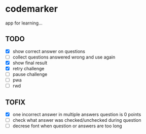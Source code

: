 # codemarker

app for learning...

## TODO
- [x] show correct answer on questions
- [ ] collect questions answered wrong and use again
- [x] show final result
- [x] retry challenge
- [ ] pause challenge
- [ ] pwa
- [ ] rwd

## TOFIX
- [x] one incorrect answer in multiple answers question is 0 points
- [ ] check what answer was checked/unchecked during question
- [ ] decrese font when question or answers are too long